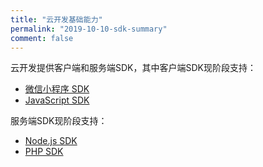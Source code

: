 ```yaml
---
title: "云开发基础能力"
permalink: "2019-10-10-sdk-summary"
comment: false
---
```


云开发提供客户端和服务端SDK，其中客户端SDK现阶段支持：
- [微信小程序 SDK](/docs/MINIPROGRAM-SDK-introduction/)
- [JavaScript SDK](/docs/WEB-SDK-overview/)

服务端SDK现阶段支持：
- [Node.js SDK](/docs/NODEJS-SDK-overview/)
- [PHP SDK](/docs/PHP-SDK-introduction/)